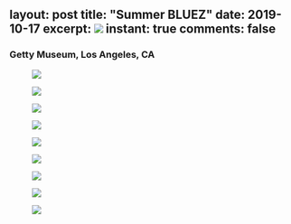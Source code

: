 layout: post
title: "Summer BLUEZ"
date: 2019-10-17
excerpt: <img src="http://sihanmin.github.io/instant/summer-bluez/1.JPG">
instant: true
comments: false
---
### Getty Museum, Los Angeles, CA

<figure>
	<a href="http://sihanmin.github.io/instant/summer-bluez/1.JPG"><img src="http://sihanmin.github.io/instant/summer-bluez/1.JPG"></a>
</figure>
<figure>
	<a href="http://sihanmin.github.io/instant/summer-bluez/2.JPG"><img src="http://sihanmin.github.io/instant/summer-bluez/2.JPG"></a>
</figure>
<figure>
	<a href="http://sihanmin.github.io/instant/summer-bluez/3.JPG"><img src="http://sihanmin.github.io/instant/summer-bluez/3.JPG"></a>
</figure>
<figure>
	<a href="http://sihanmin.github.io/instant/summer-bluez/4.JPG"><img src="http://sihanmin.github.io/instant/summer-bluez/4.JPG"></a>
</figure>
<figure>
	<a href="http://sihanmin.github.io/instant/summer-bluez/5.JPG"><img src="http://sihanmin.github.io/instant/summer-bluez/5.JPG"></a>
</figure>
<figure>
	<a href="http://sihanmin.github.io/instant/summer-bluez/6.JPG"><img src="http://sihanmin.github.io/instant/summer-bluez/6.JPG"></a>
</figure>
<figure>
	<a href="http://sihanmin.github.io/instant/summer-bluez/7.JPG"><img src="http://sihanmin.github.io/instant/summer-bluez/7.JPG"></a>
</figure>
<figure>
	<a href="http://sihanmin.github.io/instant/summer-bluez/8.JPG"><img src="http://sihanmin.github.io/instant/summer-bluez/8.JPG"></a>
</figure>
<figure>
	<a href="http://sihanmin.github.io/instant/summer-bluez/9.JPG"><img src="http://sihanmin.github.io/instant/summer-bluez/9.JPG"></a>
</figure>
